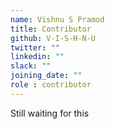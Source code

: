 ```yaml
---
name: Vishnu S Pramod
title: Contributor
github: V-I-S-H-N-U
twitter: ""
linkedin: ""
slack: ""
joining_date: ""
role : contributor
---
```


Still waiting for this
